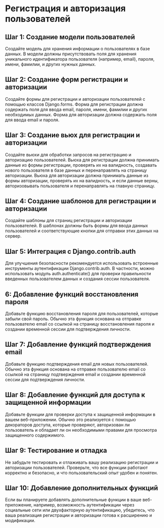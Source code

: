 # Регистрация и авторизация пользователей

## Шаг 1: Создание модели пользователей

Создайте модель для хранения информации о пользователях в базе данных. В модели должны присутствовать поля для хранения
уникального идентификатора пользователя (например, email), пароля, имени, фамилии, и других нужных данных.

## Шаг 2: Создание форм регистрации и авторизации

Создайте формы для регистрации и авторизации пользователей с помощью классов Django.forms. Форма для регистрации должна
содержать поля для ввода email, пароля, имени, фамилии и других необходимых данных. Форма для авторизации должна
содержать поля для ввода email и пароля.

## Шаг 3: Создание вьюх для регистрации и авторизации

Создайте вьюхи для обработки запросов на регистрацию и авторизацию пользователей. Вьюха для регистрации должна принимать
данные из формы регистрации, проверять их на валидность, создавать нового пользователя в базе данных и перенаправлять на
страницу авторизации. Вьюха для авторизации должна принимать данные из формы авторизации, проверять их на валидность, и
если данные верны, авторизовывать пользователя и перенаправлять на главную страницу.

## Шаг 4: Создание шаблонов для регистрации и авторизации

Создайте шаблоны для страниц регистрации и авторизации пользователей. В шаблонах должны быть формы для ввода данных
пользователей и соответствующие кнопки для отправки этих данных на сервер.

## Шаг 5: Интеграция с Django.contrib.auth

Для улучшения безопасности рекомендуется использовать встроенные инструменты аутентификации Django.contrib.auth. В
частности, можно использовать модуль auth.authenticate() для проверки правильности введенных пользователем данных и
создания сессии пользователя.

## 6: Добавление функций восстановления пароля

Добавьте функцию восстановления пароля для пользователей, которые забыли свой пароль. Обычно эта функция основана на
отправке пользователю email со ссылкой на страницу восстановления пароля и создании временной сессии для подтверждения
личности.

## Шаг 7: Добавление функций подтверждения email

Добавьте функцию подтверждения email для новых пользователей. Обычно эта функция основана на отправке пользователю email
со ссылкой на страницу подтверждения email и создании временной сессии для подтверждения личности.

## Шаг 8: Добавление функций для доступа к защищенной информации

Добавьте функции для проверки доступа к защищенной информации в вашем веб-приложении. Обычно это реализуется с помощью
декораторов доступа, которые проверяют, авторизован ли пользователь и обладает ли он необходимыми правами для просмотра
защищенного содержимого.

## Шаг 9: Тестирование и отладка

Не забудьте тестировать и отлаживать вашу реализацию регистрации и авторизации пользователей. Проверьте, что все функции
работают корректно и безопасно, и что пользовательский опыт удобен и понятен.

## Шаг 10: Добавление дополнительных функций

Если вы планируете добавлять дополнительные функции в ваше веб-приложение, например, возможность аутентификации через
социальные сети или двухфакторную аутентификацию, убедитесь, что ваша реализация регистрации и авторизации готова к
расширению и модификации.